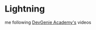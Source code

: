 # Lightning

me following [DevGenie Academy's](https://www.youtube.com/channel/UCRXbTFWiybV245qXsC6OrYw/videos) videos
